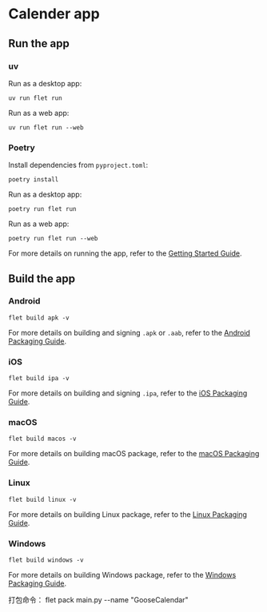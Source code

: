 # Calender app

## Run the app

### uv

Run as a desktop app:

```
uv run flet run
```

Run as a web app:

```
uv run flet run --web
```

### Poetry

Install dependencies from `pyproject.toml`:

```
poetry install
```

Run as a desktop app:

```
poetry run flet run
```

Run as a web app:

```
poetry run flet run --web
```

For more details on running the app, refer to the [Getting Started Guide](https://flet.dev/docs/getting-started/).

## Build the app

### Android

```
flet build apk -v
```

For more details on building and signing `.apk` or `.aab`, refer to the [Android Packaging Guide](https://flet.dev/docs/publish/android/).

### iOS

```
flet build ipa -v
```

For more details on building and signing `.ipa`, refer to the [iOS Packaging Guide](https://flet.dev/docs/publish/ios/).

### macOS

```
flet build macos -v
```

For more details on building macOS package, refer to the [macOS Packaging Guide](https://flet.dev/docs/publish/macos/).

### Linux

```
flet build linux -v
```

For more details on building Linux package, refer to the [Linux Packaging Guide](https://flet.dev/docs/publish/linux/).

### Windows

```
flet build windows -v
```

For more details on building Windows package, refer to the [Windows Packaging Guide](https://flet.dev/docs/publish/windows/).

打包命令：  flet pack main.py --name "GooseCalendar"
